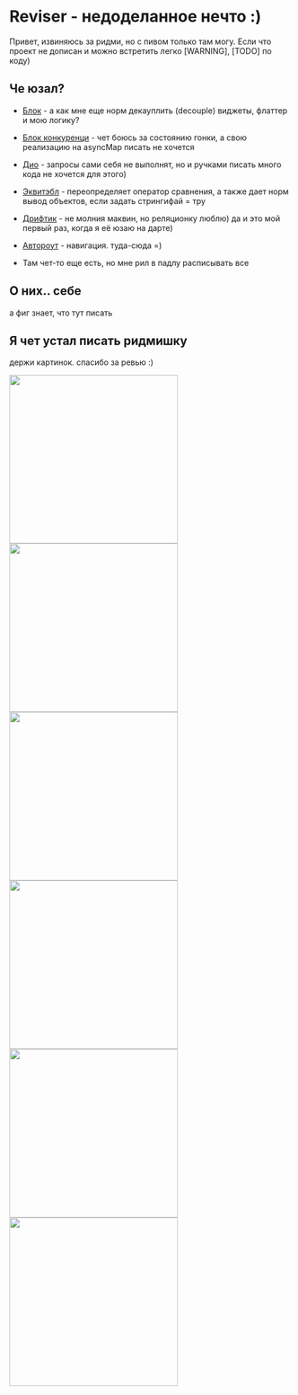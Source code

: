 # Reviser - недоделанное нечто :)

Привет, извиняюсь за ридми, но с пивом только там могу. Если что проект не дописан и можно встретить легко [WARNING], [TODO] по коду)
## Че юзал?

  - [Блок](https://pub.dev/packages/bloc) - а как мне еще норм декауплить (decouple) виджеты, флаттер и мою логику?

 - [Блок конкуренци](https://pub.dev/packages/bloc_concurrency) - чет боюсь за состоянию гонки, а свою реализацию на asyncMap писать не хочется

 - [Дио](https://pub.dev/packages/dio) - запросы сами себя не выполнят, но и ручками писать много кода не хочется для этого)

 - [Эквитэбл](https://pub.dev/packages/equatable) - переопределяет  оператор сравнения, а также дает норм вывод объектов, если задать стрингифай = тру

 - [Дрифтик](https://pub.dev/packages/drift) - не молния маквин, но реляционку люблю) да и это мой первый раз, когда я её юзаю на дарте)

  - [Автороут](https://pub.dev/packages/auto_route) - навигация. туда-сюда =)



 - Там чет-то еще есть, но мне рил в падлу расписывать все



## О них.. себе
а фиг знает, что тут писать
## Я чет устал писать ридмишку

держи картинок. спасибо за ревью :)

<img src="https://github.com/zaferlerim/reviser/tree/main/assets/_readme_/images/0.jpg" width="300"/>
<img src="https://github.com/zaferlerim/reviser/tree/main/assets/_readme_/images/1.jpg" width="300"/>
<img src="https://github.com/zaferlerim/reviser/tree/main/assets/_readme_/images/2.jpg" width="300"/>
<img src="https://github.com/zaferlerim/reviser/tree/main/assets/_readme_/images/3.jpg" width="300"/>
<img src="https://github.com/zaferlerim/reviser/tree/main/assets/_readme_/images/4.jpg" width="300"/>
<img src="https://github.com/zaferlerim/reviser/tree/main/assets/_readme_/images/5.jpg" width="300"/>
